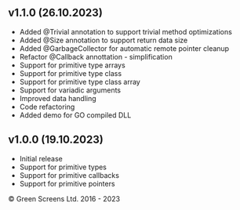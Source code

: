 
## v1.1.0 (26.10.2023)
 - Added @Trivial annotation to support trivial method optimizations 
 - Added @Size annotation to support return data size
 - Added @GarbageCollector for automatic remote pointer cleanup 
 - Refactor @Callback annottation - simplification
 - Support for primitive type arrays 
 - Support for primitive type class 
 - Support for primitive type class array
 - Support for variadic arguments
 - Improved data handling
 - Code refactoring
 - Added demo for GO compiled DLL

## v1.0.0 (19.10.2023)

 - Initial release
 - Support for primitive types
 - Support for primitive callbacks 
 - Support for primitive pointers

&copy; Green Screens Ltd. 2016 - 2023